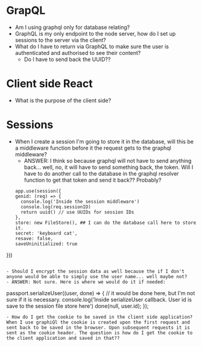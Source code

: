 # GrapQL

- Am I using graphql only for database relating?
- GraphQL is my only endpoint to the node server, how do I set up sessions to the server via the client?
- What do I have to return via GraphQL to make sure the user is authenticated and authorised to see their content?
  - Do I have to send back the UUID??

# Client side React

- What is the purpose of the client side?

# Sessions

- When I create a session I'm going to store it in the database, will this be a middleware function before it the request gets to the graphql middleware?
  - ANSWER: I think so because graphql will not have to send anything back... well, no, it will have to send something back, the token. Will I have to do another call to the database in the graphql resolver function to get that token and send it back?? Probably?
  ```
  app.use(session({
  genid: (req) => {
    console.log('Inside the session middleware')
    console.log(req.sessionID)
    return uuid() // use UUIDs for session IDs
  },
  store: new FileStore(), ## I can do the database call here to store it.
  secret: 'keyboard cat',
  resave: false,
  saveUninitialized: true
}))
  ```

- Should I encrypt the session data as well because the if I don't anyone would be able to simply use the user name... well maybe not?
  - ANSWER: Not sure. Here is where we would do it if needed:
  ```
  passport.serializeUser((user, done) => {
    // it would be done here, but I'm not sure if it is necessary.
    console.log('Inside serializeUser callback. User id is save to the session file store here')
    done(null, user.id);
  });
  ```
- How do I get the cookie to be saved in the client side application? When I use graphiQl the cookie is created upon the first request and sent back to be saved in the browser. Upon subsequent requests it is sent as the cookie header. The question is how do I get the cookie to the client application and saved in that??
